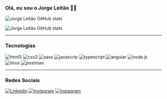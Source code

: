 ### Olá, eu sou o Jorge Leitão 🖐🏻



![Jorge Leitão GitHub stats](https://github-readme-stats.vercel.app/api?username=jorgeleitao&show_icons=true&theme=radical)

![Jorge Leitão GitHub stats](https://github-readme-stats.vercel.app/api/top-langs/?username=jorgeleitao&theme=blue-green)

<hr>

### Tecnologias 

<div style="display: inline_block">
    <img align="center" alt="html5" src="https://img.shields.io/badge/HTML5-E34F26?style=for-the-badge&logo=html5&logoColor=white "/>
    <img align="center" alt="css3" src="https://img.shields.io/badge/CSS3-1572B6?style=for-the-badge&logo=css3&logoColor=white "/>
    <img align="center" alt="sass" src="https://img.shields.io/badge/Sass-CC6699?style=for-the-badge&logo=sass&logoColor=white"/>
    <img align="center" alt="javascrip" src="https://img.shields.io/badge/JavaScript-F7DF1E?style=for-the-badge&logo=javascript&logoColor=black"/>
    <img align="center" alt="typescript" src="https://img.shields.io/badge/TypeScript-007ACC?style=for-the-badge&logo=typescript&logoColor=white"/>
    <img align="center" alt="angular" src="https://img.shields.io/badge/Angular-DD0031?style=for-the-badge&logo=angular&logoColor=white"/>
    <img align="center" alt="node.js" src="https://img.shields.io/badge/Node.js-43853D?style=for-the-badge&logo=node.js&logoColor=white"/>
    <img align="center" alt="linux" src="https://img.shields.io/badge/Linux-FCC624?style=for-the-badge&logo=linux&logoColor=black"/>
    <img align="center" alt="postman" src="https://img.shields.io/badge/Postman-FF6C37?style=for-the-badge&logo=Postman&logoColor=white"/>
    
</div>

<hr>

### Redes Sociais 

[![Linkedin](https://img.shields.io/badge/LinkedIn-0077B5?style=for-the-badge&logo=linkedin&logoColor=white
)](https://www.linkedin.com/in/jorgegleitao/)
[![Instagram](https://img.shields.io/badge/Instagram-E4405F?style=for-the-badge&logo=instagram&logoColor=white
)](https://www.instagram.com/leitaoo_)
[![Instagram](https://img.shields.io/badge/Gmail-D14836?style=for-the-badge&logo=gmail&logoColor=white
)](mailto:jorgeleitao08@gmail.com)
